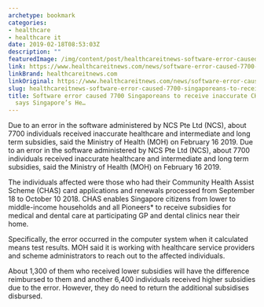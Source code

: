 ```yaml
---
archetype: bookmark
categories:
- healthcare
- healthcare it
date: 2019-02-18T08:53:03Z
description: ""
featuredImage: /img/content/post/healthcareitnews-software-error-caused-7700-singaporeans-to-receive-inaccurate-chas-subsidies-says-singapore-s-he.png
link: https://www.healthcareitnews.com/news/software-error-caused-7700-singaporeans-receive-inaccurate-chas-subsidies-says-singapore%E2%80%99s
linkBrand: healthcareitnews.com
linkOriginal: https://www.healthcareitnews.com/news/software-error-caused-7700-singaporeans-receive-inaccurate-chas-subsidies-says-singapore%E2%80%99s
slug: healthcareitnews-software-error-caused-7700-singaporeans-to-receive-inaccurate-chas-subsidies-says-singapore-s-he
title: Software error caused 7700 Singaporeans to receive inaccurate CHAS subsidies,
  says Singapore’s He…
---
```

Due to an error in the software administered by NCS Pte Ltd (NCS), about 7700 individuals received inaccurate healthcare and intermediate and long term subsidies, said the Ministry of Health (MOH) on February 16 2019. Due to an error in the software administered by NCS Pte Ltd (NCS), about 7700 individuals received inaccurate healthcare and intermediate and long term subsidies, said the Ministry of Health (MOH) on February 16 2019.

The individuals affected were those who had their Community Health Assist Scheme (CHAS) card applications and renewals processed from September 18 to October 10 2018. CHAS enables Singapore citizens from lower to middle-income households and all Pioneers* to receive subsidies for medical and dental care at participating GP and dental clinics near their home.

Specifically, the error occurred in the computer system when it calculated means test results. MOH said it is working with healthcare service providers and scheme administrators to reach out to the affected individuals.

About 1,300 of them who received lower subsidies will have the difference reimbursed to them and another 6,400 individuals received higher subsidies due to the error. However, they do need to return the additional subsidises disbursed.

